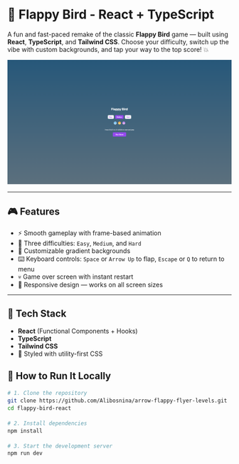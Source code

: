 # 🐤 Flappy Bird - React + TypeScript

A fun and fast-paced remake of the classic **Flappy Bird** game — built using **React**, **TypeScript**, and **Tailwind CSS**. Choose your difficulty, switch up the vibe with custom backgrounds, and tap your way to the top score! 💥

![Game Screenshot](/public/game_screen.png)

---

## 🎮 Features

- ⚡ Smooth gameplay with frame-based animation
- 🧠 Three difficulties: `Easy`, `Medium`, and `Hard`
- 🌅 Customizable gradient backgrounds
- ⌨️ Keyboard controls: `Space` or `Arrow Up` to flap, `Escape` or `Q` to return to menu
- 💀 Game over screen with instant restart
- 🔁 Responsive design — works on all screen sizes

---

## 🧩 Tech Stack

- **React** (Functional Components + Hooks)
- **TypeScript**
- **Tailwind CSS**
- 🎨 Styled with utility-first CSS



## 🔧 How to Run It Locally

```bash
# 1. Clone the repository
git clone https://github.com/Alibosnina/arrow-flappy-flyer-levels.git
cd flappy-bird-react

# 2. Install dependencies
npm install

# 3. Start the development server
npm run dev